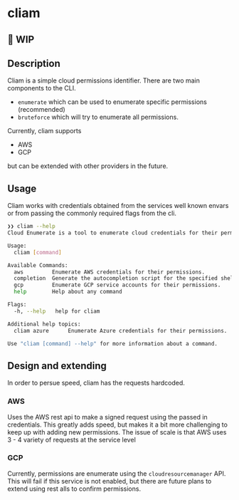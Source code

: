 # cliam
## 🚧 WIP

## Description
Cliam is a simple cloud permissions identifier. There are two main components to the CLI.
- `enumerate` which can be used to enumerate specific permissions (recommended)
- `bruteforce` which will try to enumerate all permissions. 

Currently, cliam supports 
- AWS
- GCP

but can be extended with other providers in the future. 


## Usage
Cliam works with credentials obtained from the services well known envars or from passing the commonly required flags from the cli.

```sh
❯❯ cliam --help
Cloud Enumerate is a tool to enumerate cloud credentials for their permissions.

Usage:
  cliam [command]

Available Commands:
  aws         Enumerate AWS credentials for their permissions.
  completion  Generate the autocompletion script for the specified shell
  gcp         Enumerate GCP service accounts for their permissions.
  help        Help about any command

Flags:
  -h, --help   help for cliam

Additional help topics:
  cliam azure      Enumerate Azure credentials for their permissions.

Use "cliam [command] --help" for more information about a command.
```

## Design and extending
In order to persue speed, cliam has the requests hardcoded. 

### AWS
Uses the AWS rest api to make a signed request using the passed in credentials. This greatly adds speed, but makes it a bit more challenging to keep up with adding new permissions. The issue of scale is that AWS uses 3 - 4 variety of requests at the service level

### GCP
Currently, permissions are enumerate using the `cloudresourcemanager` API. This will fail if this service is not enabled, but there are future plans to extend using rest alls to confirm permissions.
